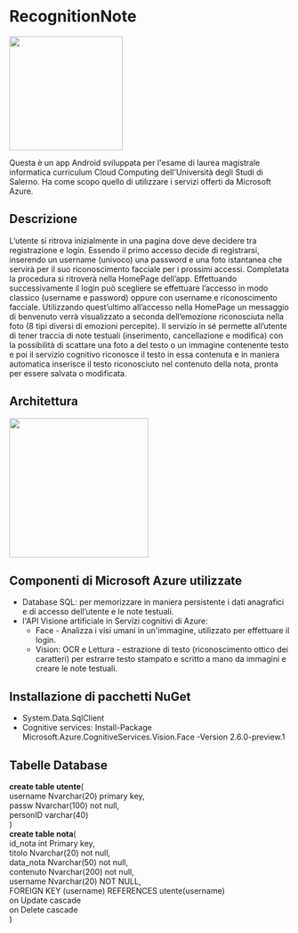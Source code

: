 # RecognitionNote

<img align="center" height="204" src="https://github.com/mario-santoro/FaceUnlockVocalNote/blob/master/immagini/icona cloud.png" >

Questa è un app Android sviluppata per l'esame di laurea magistrale informatica curriculum Cloud Computing dell'Università degli Studi di Salerno.
Ha come scopo quello di utilizzare i servizi offerti da Microsoft Azure. 

## Descrizione
L’utente si ritrova inizialmente in una pagina dove deve decidere tra registrazione e login. Essendo il primo accesso decide di registrarsi, inserendo un username (univoco) una password e una foto istantanea che servirà per il suo riconoscimento facciale per i prossimi accessi. Completata la procedura si ritroverà nella HomePage dell’app.
Effettuando successivamente il login può scegliere se effettuare l’accesso in modo classico (username e password) oppure con username e riconoscimento facciale. Utilizzando quest’ultimo all’accesso nella HomePage un messaggio di benvenuto verrà visualizzato a seconda dell’emozione riconosciuta nella foto (8 tipi diversi di emozioni percepite). 
Il servizio in sé permette all’utente di tener traccia di note testuali (inserimento, cancellazione e modifica) con la possibilità di scattare una foto a del testo o un immagine contenente testo e poi il servizio cognitivo riconosce il testo in essa contenuta e in maniera automatica inserisce il testo riconosciuto nel contenuto della nota, pronta per essere salvata o modificata.

## Architettura
<img align="center" height="250" src="https://github.com/mario-santoro/RecognitionNote/blob/master/immagini/architettura.jpg?raw=true" >

## Componenti di Microsoft Azure utilizzate 
 <ul>
	<li>Database SQL: per memorizzare in maniera persistente i dati anagrafici e di accesso dell’utente e le note testuali.</li>
	<li>l'API Visione artificiale in Servizi cognitivi di Azure: 
	<ul>
		<li>Face - Analizza i visi umani in un'immagine, utilizzato per effettuare il login.</li>
	<li>Vision: OCR e Lettura - estrazione di testo (riconoscimento ottico dei caratteri) per estrarre testo stampato e scritto a mano da immagini e creare le note testuali.</li> </ul>
</ul>

## Installazione di pacchetti NuGet
- System.Data.SqlClient
- Cognitive services: Install-Package Microsoft.Azure.CognitiveServices.Vision.Face -Version 2.6.0-preview.1

## Tabelle Database
<b>create table utente</b>(
  <br> username Nvarchar(20) primary key,
 <br> passw Nvarchar(100) not null,
 <br>  personID varchar(40)
<br>)
<br>
<b>create table nota</b>(
 <br>   id_nota int Primary key,
  <br>  titolo Nvarchar(20) not null,
    <br>data_nota Nvarchar(50) not null,
    <br>contenuto Nvarchar(200) not null,
    <br>username Nvarchar(20) NOT NULL,
    <br> FOREIGN KEY (username) REFERENCES utente(username)
     <br>on Update cascade
     <br>on Delete cascade
<br>)
